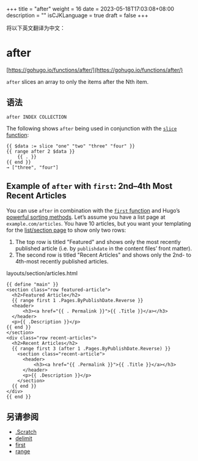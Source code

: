 +++
title = "after"
weight = 16
date = 2023-05-18T17:03:08+08:00
description = ""
isCJKLanguage = true
draft = false
+++

将以下英文翻译为中文：
# after

[https://gohugo.io/functions/after/](https://gohugo.io/functions/after/)

`after` slices an array to only the items after the Nth item.

## 语法

```
after INDEX COLLECTION
```

The following shows `after` being used in conjunction with the [`slice` function](https://gohugo.io/functions/slice/):

```go-html-template
{{ $data := slice "one" "two" "three" "four" }}
{{ range after 2 $data }}
    {{ . }}
{{ end }}
→ ["three", "four"]
```

## Example of `after` with `first`: 2nd–4th Most Recent Articles 

You can use `after` in combination with the [`first` function](https://gohugo.io/functions/first/) and Hugo’s [powerful sorting methods](https://gohugo.io/templates/lists/#order-content). Let’s assume you have a list page at `example.com/articles`. You have 10 articles, but you want your templating for the [list/section page](https://gohugo.io/templates/section-templates/) to show only two rows:

1. The top row is titled "Featured" and shows only the most recently published article (i.e. by `publishdate` in the content files’ front matter).
2. The second row is titled "Recent Articles" and shows only the 2nd- to 4th-most recently published articles.

layouts/section/articles.html



```go-html-template
{{ define "main" }}
<section class="row featured-article">
  <h2>Featured Article</h2>
  {{ range first 1 .Pages.ByPublishDate.Reverse }}
  <header>
      <h3><a href="{{ . Permalink }}">{{ .Title }}</a></h3>
  </header>
  <p>{{ .Description }}</p>
{{ end }}
</section>
<div class="row recent-articles">
  <h2>Recent Articles</h2>
  {{ range first 3 (after 1 .Pages.ByPublishDate.Reverse) }}
    <section class="recent-article">
      <header>
          <h3><a href="{{ .Permalink }}">{{ .Title }}</a></h3>
      </header>
      <p>{{ .Description }}</p>
    </section>
  {{ end }}
</div>
{{ end }}
```

## 另请参阅

- [.Scratch](https://gohugo.io/functions/scratch/)
- [delimit](https://gohugo.io/functions/delimit/)
- [first](https://gohugo.io/functions/first/)
- [range](https://gohugo.io/functions/range/)
